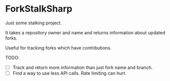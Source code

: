 ForkStalkSharp
==============

Just some stalking project.

It takes a repository owner and name and returns information about updated forks.

Useful for tracking forks which have contributions.

TODO:
 * [ ] Track and return more information than just fork name and branch.
 * [ ] Find a way to use less API calls. Rate limiting can hurt.
